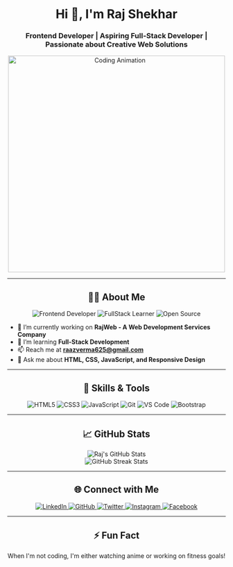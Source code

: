 <h1 align="center">Hi 👋, I'm Raj Shekhar</h1>
<h3 align="center">Frontend Developer | Aspiring Full-Stack Developer | Passionate about Creative Web Solutions</h3>

<p align="center">
  <img src="https://camo.githubusercontent.com/1c899ea1ef4e07fdbc90e07b54d8be1ffef643a1a0acb8411f399b04c8c1b4e3/68747470733a2f2f692e696d6775722e636f6d2f533847494b68782e676966" alt="Coding Animation" width="500"/>
</p>

---

<h2 align="center">👨‍💻 About Me</h2>
<p align="center">
  <img src="https://img.shields.io/badge/Frontend%20Developer-%23008cff.svg?&style=for-the-badge&logo=html5&logoColor=white" alt="Frontend Developer"/>
  <img src="https://img.shields.io/badge/FullStack%20Learner-%23e100ff.svg?&style=for-the-badge&logo=javascript&logoColor=white" alt="FullStack Learner"/>
  <img src="https://img.shields.io/badge/Open%20Source-%23f57c00.svg?&style=for-the-badge&logo=github&logoColor=white" alt="Open Source"/>
</p>

- 🔭 I’m currently working on **RajWeb - A Web Development Services Company**
- 🌱 I’m learning **Full-Stack Development**
- 📫 Reach me at **[raazverma625@gmail.com](mailto:raazverma625@gmail.com)**
- 💬 Ask me about **HTML, CSS, JavaScript, and Responsive Design**

---

<h2 align="center">🚀 Skills & Tools</h2>
<p align="center">
  <img src="https://img.shields.io/badge/HTML5-%23E34F26.svg?style=for-the-badge&logo=html5&logoColor=white" alt="HTML5"/>
  <img src="https://img.shields.io/badge/CSS3-%231572B6.svg?style=for-the-badge&logo=css3&logoColor=white" alt="CSS3"/>
  <img src="https://img.shields.io/badge/JavaScript-%23F7DF1E.svg?style=for-the-badge&logo=javascript&logoColor=black" alt="JavaScript"/>
  <img src="https://img.shields.io/badge/Git-%23F05032.svg?style=for-the-badge&logo=git&logoColor=white" alt="Git"/>
  <img src="https://img.shields.io/badge/VS%20Code-%23007ACC.svg?style=for-the-badge&logo=visual-studio-code&logoColor=white" alt="VS Code"/>
  <img src="https://img.shields.io/badge/Bootstrap-%237952B3.svg?style=for-the-badge&logo=bootstrap&logoColor=white" alt="Bootstrap"/>
</p>

---

<h2 align="center">📈 GitHub Stats</h2>
<p align="center">
  <img src="https://github-readme-stats.vercel.app/api?username=raazkumar24&show_icons=true&theme=radical" alt="Raj's GitHub Stats"/>
  <br/>
  <img src="https://github-readme-streak-stats.herokuapp.com/?user=raazkumar24&theme=radical" alt="GitHub Streak Stats"/>
</p>

---

<h2 align="center">🌐 Connect with Me</h2>
<p align="center">
  <a href="https://www.linkedin.com/in/raj-shekhar-799898214" target="_blank">
    <img src="https://img.shields.io/badge/LinkedIn-%230A66C2.svg?style=for-the-badge&logo=linkedin&logoColor=white" alt="LinkedIn"/>
  </a>
  <a href="https://github.com/raazkumar24" target="_blank">
    <img src="https://img.shields.io/badge/GitHub-%23181717.svg?style=for-the-badge&logo=github&logoColor=white" alt="GitHub"/>
  </a>
  <a href="https://x.com/RajWeb24" target="_blank">
    <img src="https://img.shields.io/badge/Twitter-%231DA1F2.svg?style=for-the-badge&logo=twitter&logoColor=white" alt="Twitter"/>
  </a>
  <a href="https://www.instagram.com/raaz_kumar" target="_blank">
    <img src="https://img.shields.io/badge/Instagram-%23E4405F.svg?style=for-the-badge&logo=instagram&logoColor=white" alt="Instagram"/>
  </a>
  <a href="https://www.facebook.com/profile.php?id=100048921287040" target="_blank">
    <img src="https://img.shields.io/badge/Facebook-%231877F2.svg?style=for-the-badge&logo=facebook&logoColor=white" alt="Facebook"/>
  </a>
</p>

---

<h2 align="center">⚡ Fun Fact</h2>
<p align="center">When I'm not coding, I'm either watching anime or working on fitness goals!</p>
